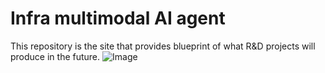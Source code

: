 # Infra multimodal AI agent
This repository is the site that provides blueprint of what R&D projects will produce in the future.
![Image](https://github.com/mac999/infra-multimodal-ai-agent/blob/main/infra_view_map.gif)


